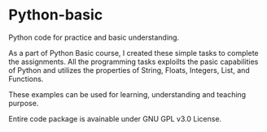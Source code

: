 # Python-basic
Python code for practice and basic understanding.

As a part of Python Basic course, I created these simple tasks to complete the assignments. All the programming tasks exploilts the pasic capabilities of Python and utilizes the properties of String, Floats, Integers, List, and Functions.

These examples can be used for learning, understanding and teaching purpose.

Entire code package is avainable under GNU GPL v3.0 License.
